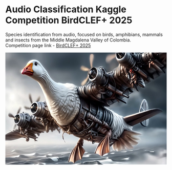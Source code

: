 # Audio Classification Kaggle Competition BirdCLEF+ 2025 

Species identification from audio, focused on birds, amphibians, mammals and insects from the Middle Magdalena Valley of Colombia.    
Competition page link - [BirdCLEF+ 2025](https://www.kaggle.com/competitions/birdclef-2025/overview)    

<img src="images/Bombombini_Gusini.jpg" alt="Logo of our Team" width="600" height="350">
